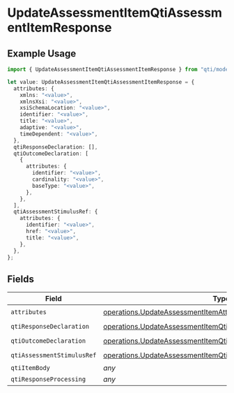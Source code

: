 # UpdateAssessmentItemQtiAssessmentItemResponse

## Example Usage

```typescript
import { UpdateAssessmentItemQtiAssessmentItemResponse } from "qti/models/operations";

let value: UpdateAssessmentItemQtiAssessmentItemResponse = {
  attributes: {
    xmlns: "<value>",
    xmlnsXsi: "<value>",
    xsiSchemaLocation: "<value>",
    identifier: "<value>",
    title: "<value>",
    adaptive: "<value>",
    timeDependent: "<value>",
  },
  qtiResponseDeclaration: [],
  qtiOutcomeDeclaration: [
    {
      attributes: {
        identifier: "<value>",
        cardinality: "<value>",
        baseType: "<value>",
      },
    },
  ],
  qtiAssessmentStimulusRef: {
    attributes: {
      identifier: "<value>",
      href: "<value>",
      title: "<value>",
    },
  },
};
```

## Fields

| Field                                                                                                                                              | Type                                                                                                                                               | Required                                                                                                                                           | Description                                                                                                                                        |
| -------------------------------------------------------------------------------------------------------------------------------------------------- | -------------------------------------------------------------------------------------------------------------------------------------------------- | -------------------------------------------------------------------------------------------------------------------------------------------------- | -------------------------------------------------------------------------------------------------------------------------------------------------- |
| `attributes`                                                                                                                                       | [operations.UpdateAssessmentItemAttributesResponse](../../models/operations/updateassessmentitemattributesresponse.md)                             | :heavy_check_mark:                                                                                                                                 | N/A                                                                                                                                                |
| `qtiResponseDeclaration`                                                                                                                           | [operations.UpdateAssessmentItemQtiResponseDeclarationResponse](../../models/operations/updateassessmentitemqtiresponsedeclarationresponse.md)[]   | :heavy_check_mark:                                                                                                                                 | N/A                                                                                                                                                |
| `qtiOutcomeDeclaration`                                                                                                                            | [operations.UpdateAssessmentItemQtiOutcomeDeclarationResponse](../../models/operations/updateassessmentitemqtioutcomedeclarationresponse.md)[]     | :heavy_check_mark:                                                                                                                                 | N/A                                                                                                                                                |
| `qtiAssessmentStimulusRef`                                                                                                                         | [operations.UpdateAssessmentItemQtiAssessmentStimulusRefResponse](../../models/operations/updateassessmentitemqtiassessmentstimulusrefresponse.md) | :heavy_check_mark:                                                                                                                                 | N/A                                                                                                                                                |
| `qtiItemBody`                                                                                                                                      | *any*                                                                                                                                              | :heavy_minus_sign:                                                                                                                                 | N/A                                                                                                                                                |
| `qtiResponseProcessing`                                                                                                                            | *any*                                                                                                                                              | :heavy_minus_sign:                                                                                                                                 | N/A                                                                                                                                                |
